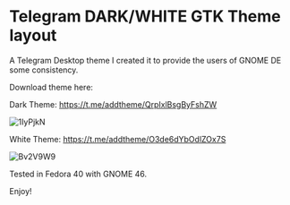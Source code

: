 # Telegram DARK/WHITE GTK Theme layout


A Telegram Desktop theme I created it to provide the users of GNOME DE some consistency.


Download theme here:


Dark Theme: https://t.me/addtheme/QrpIxlBsgByFshZW

![1IyPjkN](https://github.com/user-attachments/assets/bac48141-bb68-4b45-9fa9-258967bc490b)

White Theme: https://t.me/addtheme/O3de6dYbOdlZOx7S

![Bv2V9W9](https://github.com/user-attachments/assets/54fc414a-8b27-49f6-abe4-867a8f8a801b)


Tested in Fedora 40 with GNOME 46.


Enjoy!
